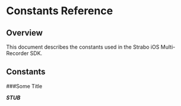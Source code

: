 Constants Reference
===================

Overview
--------

This document describes the constants used in the Strabo iOS Multi-Recorder SDK.

Constants
---------

###Some Title

***STUB***